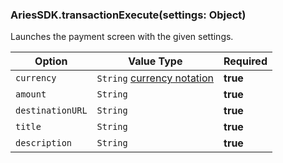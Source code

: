 
### AriesSDK.transactionExecute(settings: Object)

Launches the payment screen with the given settings.

| Option |  Value Type | Required |
| --- | --- | --- |
| `currency` | `String` [currency notation](https://en.wikipedia.org/wiki/ISO_4217) | **true** |
| `amount` | `String` | **true** |
| `destinationURL` | `String` | **true** |
| `title` | `String` | **true** |
| `description` | `String` | **true** |
